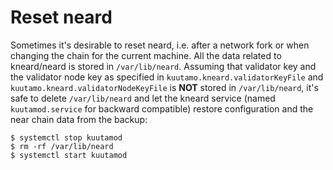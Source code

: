 # Reset neard

Sometimes it's desirable to reset neard, i.e. after a network fork or when
changing the chain for the current machine.
All the data related to kneard/neard is stored in `/var/lib/neard`.
Assuming that validator key and the validator node key as specified in
`kuutamo.kneard.validatorKeyFile` and `kuutamo.kneard.validatorNodeKeyFile`
is **NOT** stored in `/var/lib/neard`, it's safe to delete `/var/lib/neard`
and let the kneard service (named `kuutamod.service` for backward compatible)
restore configuration and the near chain data
from the backup:

```console
$ systemctl stop kuutamod
$ rm -rf /var/lib/neard
$ systemctl start kuutamod
```
